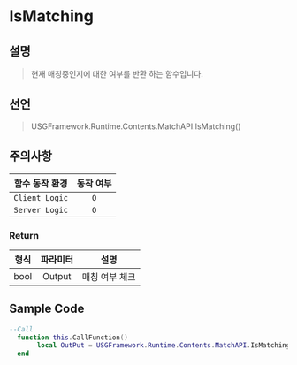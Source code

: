 # IsMatching
## 설명
> 현재 매칭중인지에 대한 여부를 반환 하는 함수입니다.
## 선언
> USGFramework.Runtime.Contents.MatchAPI.IsMatching()
## 주의사항
|    **함수 동작 환경**    | **동작 여부** |
|:------------------:|:---------:|
| ```Client Logic``` |  ```O```  |
| ```Server Logic``` |  ```O```  |

### Return
| **형식** | **파라미터** |  **설명**  |
|:------:|:--------:|:--------:|
|  bool  |  Output  | 매칭 여부 체크 |

## Sample Code
```lua
--Call
  function this.CallFunction()
       local OutPut = USGFramework.Runtime.Contents.MatchAPI.IsMatching()
  end
```